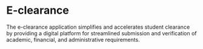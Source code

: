 # E-clearance
The e-clearance application simplifies and accelerates student clearance by providing a digital platform for streamlined submission and verification of academic, financial, and administrative requirements.
